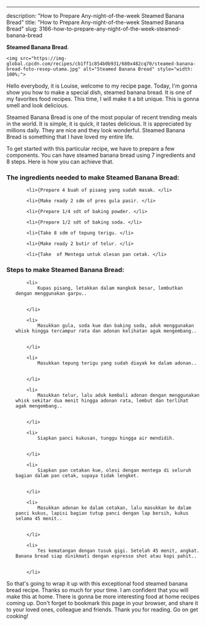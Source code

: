 ---
description: "How to Prepare Any-night-of-the-week Steamed Banana Bread"
title: "How to Prepare Any-night-of-the-week Steamed Banana Bread"
slug: 3166-how-to-prepare-any-night-of-the-week-steamed-banana-bread

<p>
	<strong>Steamed Banana Bread</strong>. 
	
</p>
<p>
	
	<img src="https://img-global.cpcdn.com/recipes/cb1ff1c854b0b931/680x482cq70/steamed-banana-bread-foto-resep-utama.jpg" alt="Steamed Banana Bread" style="width: 100%;">
	
	
</p>
<p>
	Hello everybody, it is Louise, welcome to my recipe page. Today, I'm gonna show you how to make a special dish, steamed banana bread. It is one of my favorites food recipes. This time, I will make it a bit unique. This is gonna smell and look delicious.
</p>
	
<p>
	Steamed Banana Bread is one of the most popular of recent trending meals in the world. It is simple, it is quick, it tastes delicious. It is appreciated by millions daily. They are nice and they look wonderful. Steamed Banana Bread is something that I have loved my entire life.
</p>
<p>
	
</p>

<p>
To get started with this particular recipe, we have to prepare a few components. You can have steamed banana bread using 7 ingredients and 8 steps. Here is how you can achieve that.
</p>

<h3>The ingredients needed to make Steamed Banana Bread:</h3>

<ol>
	
		<li>{Prepare 4 buah of pisang yang sudah masak. </li>
	
		<li>{Make ready 2 sdm of pres gula pasir. </li>
	
		<li>{Prepare 1/4 sdt of baking powder. </li>
	
		<li>{Prepare 1/2 sdt of baking soda. </li>
	
		<li>{Take 8 sdm of tepung terigu. </li>
	
		<li>{Make ready 2 butir of telur. </li>
	
		<li>{Take  of Mentega untuk olesan pan cetak. </li>
	
</ol>
<p>
	
</p>

<h3>Steps to make Steamed Banana Bread:</h3>

<ol>
	
		<li>
			Kupas pisang, letakkan dalam mangkok besar, lembutkan dengan menggunakan garpu..
			
			
		</li>
	
		<li>
			Masukkan gula, soda kue dan baking soda, aduk menggunakan whisk hingga tercampur rata dan adonan kelihatan agak mengembang..
			
			
		</li>
	
		<li>
			Masukkan tepung terigu yang sudah diayak ke dalam adonan..
			
			
		</li>
	
		<li>
			Masukkan telur, lalu aduk kembali adonan dengan menggunakan whisk sekitar dua menit hingga adonan rata, lembut dan terlihat agak mengembang..
			
			
		</li>
	
		<li>
			Siapkan panci kukusan, tunggu hingga air mendidih.
			
			
		</li>
	
		<li>
			Siapkan pan cetakan kue, olesi dengan mentega di seluruh bagian dalam pan cetak, supaya tidak lengket.
			
			
		</li>
	
		<li>
			Masukkan adonan ke dalam cetakan, lalu masukkan ke dalam panci kukus, lapisi bagian tutup panci dengan lap bersih, kukus selama 45 menit..
			
			
		</li>
	
		<li>
			Tes kematangan dengan tusuk gigi. Setelah 45 menit, angkat. Banana bread siap dinikmati dengan espresso shot atau kopi pahit..
			
			
		</li>
	
</ol>

<p>
	
</p>

<p>
	So that's going to wrap it up with this exceptional food steamed banana bread recipe. Thanks so much for your time. I am confident that you will make this at home. There is gonna be more interesting food at home recipes coming up. Don't forget to bookmark this page in your browser, and share it to your loved ones, colleague and friends. Thank you for reading. Go on get cooking!
</p>
